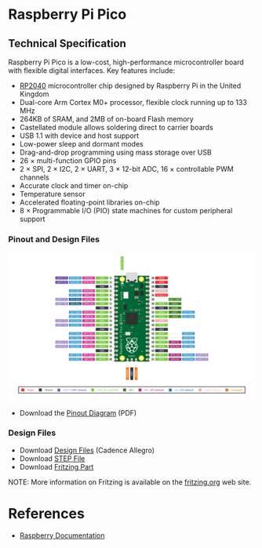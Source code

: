 # Raspberry Pi Pico

## Technical Specification

Raspberry Pi Pico is a low-cost, high-performance microcontroller board with flexible digital interfaces. Key features include:

- [RP2040](https://www.raspberrypi.com/documentation/microcontrollers/rp2040.html#welcome-to-rp2040) microcontroller chip designed by Raspberry Pi in the United Kingdom
- Dual-core Arm Cortex M0+ processor, flexible clock running up to 133 MHz
- 264KB of SRAM, and 2MB of on-board Flash memory
- Castellated module allows soldering direct to carrier boards
- USB 1.1 with device and host support
- Low-power sleep and dormant modes
- Drag-and-drop programming using mass storage over USB
- 26 × multi-function GPIO pins
- 2 × SPI, 2 × I2C, 2 × UART, 3 × 12-bit ADC, 16 × controllable PWM channels
- Accurate clock and timer on-chip
- Temperature sensor
- Accelerated floating-point libraries on-chip
- 8 × Programmable I/O (PIO) state machines for custom peripheral support

### Pinout and Design Files

![Pico-R3-SDK11-Pinout](images/Pico-R3-SDK11-Pinout.svg)

- Download the [Pinout Diagram](https://datasheets.raspberrypi.com/pico/Pico-R3-A4-Pinout.pdf) (PDF)

### Design Files

- Download [Design Files](https://datasheets.raspberrypi.com/pico/RPi-Pico-R3-PUBLIC-20200119.zip) (Cadence Allegro)
- Download [STEP File](https://datasheets.raspberrypi.com/pico/Pico-R3-step.zip)
- Download [Fritzing Part](https://datasheets.raspberrypi.com/pico/Pico-R3-Fritzing.fzpz)

NOTE: More information on Fritzing is available on the [fritzing.org](https://fritzing.org/) web site.

# References

- [Raspberry Documentation](https://github.com/raspberrypi/documentation/blob/develop/documentation/asciidoc/microcontrollers/raspberry-pi-pico/about_pico.adoc)